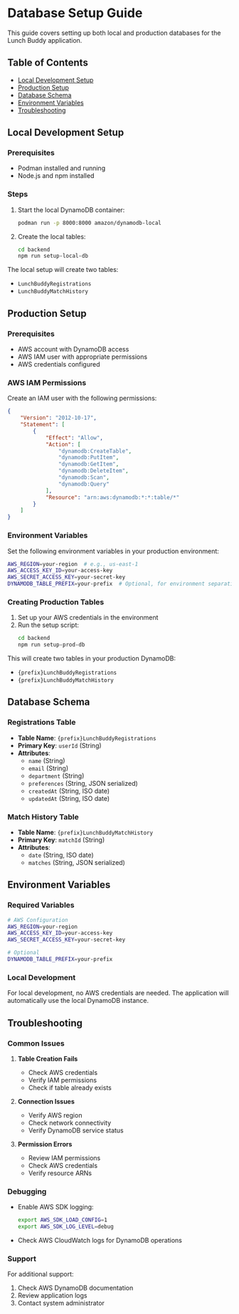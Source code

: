 # Database Setup Guide

This guide covers setting up both local and production databases for the Lunch Buddy application.

## Table of Contents
- [Local Development Setup](#local-development-setup)
- [Production Setup](#production-setup)
- [Database Schema](#database-schema)
- [Environment Variables](#environment-variables)
- [Troubleshooting](#troubleshooting)

## Local Development Setup

### Prerequisites
- Podman installed and running
- Node.js and npm installed

### Steps
1. Start the local DynamoDB container:
   ```bash
   podman run -p 8000:8000 amazon/dynamodb-local
   ```

2. Create the local tables:
   ```bash
   cd backend
   npm run setup-local-db
   ```

The local setup will create two tables:
- `LunchBuddyRegistrations`
- `LunchBuddyMatchHistory`

## Production Setup

### Prerequisites
- AWS account with DynamoDB access
- AWS IAM user with appropriate permissions
- AWS credentials configured

### AWS IAM Permissions
Create an IAM user with the following permissions:
```json
{
    "Version": "2012-10-17",
    "Statement": [
        {
            "Effect": "Allow",
            "Action": [
                "dynamodb:CreateTable",
                "dynamodb:PutItem",
                "dynamodb:GetItem",
                "dynamodb:DeleteItem",
                "dynamodb:Scan",
                "dynamodb:Query"
            ],
            "Resource": "arn:aws:dynamodb:*:*:table/*"
        }
    ]
}
```

### Environment Variables
Set the following environment variables in your production environment:

```bash
AWS_REGION=your-region  # e.g., us-east-1
AWS_ACCESS_KEY_ID=your-access-key
AWS_SECRET_ACCESS_KEY=your-secret-key
DYNAMODB_TABLE_PREFIX=your-prefix  # Optional, for environment separation
```

### Creating Production Tables
1. Set up your AWS credentials in the environment
2. Run the setup script:
   ```bash
   cd backend
   npm run setup-prod-db
   ```

This will create two tables in your production DynamoDB:
- `{prefix}LunchBuddyRegistrations`
- `{prefix}LunchBuddyMatchHistory`

## Database Schema

### Registrations Table
- **Table Name**: `{prefix}LunchBuddyRegistrations`
- **Primary Key**: `userId` (String)
- **Attributes**:
  - `name` (String)
  - `email` (String)
  - `department` (String)
  - `preferences` (String, JSON serialized)
  - `createdAt` (String, ISO date)
  - `updatedAt` (String, ISO date)

### Match History Table
- **Table Name**: `{prefix}LunchBuddyMatchHistory`
- **Primary Key**: `matchId` (String)
- **Attributes**:
  - `date` (String, ISO date)
  - `matches` (String, JSON serialized)

## Environment Variables

### Required Variables
```bash
# AWS Configuration
AWS_REGION=your-region
AWS_ACCESS_KEY_ID=your-access-key
AWS_SECRET_ACCESS_KEY=your-secret-key

# Optional
DYNAMODB_TABLE_PREFIX=your-prefix
```

### Local Development
For local development, no AWS credentials are needed. The application will automatically use the local DynamoDB instance.

## Troubleshooting

### Common Issues

1. **Table Creation Fails**
   - Check AWS credentials
   - Verify IAM permissions
   - Check if table already exists

2. **Connection Issues**
   - Verify AWS region
   - Check network connectivity
   - Verify DynamoDB service status

3. **Permission Errors**
   - Review IAM permissions
   - Check AWS credentials
   - Verify resource ARNs

### Debugging
- Enable AWS SDK logging:
  ```bash
  export AWS_SDK_LOAD_CONFIG=1
  export AWS_SDK_LOG_LEVEL=debug
  ```

- Check AWS CloudWatch logs for DynamoDB operations

### Support
For additional support:
1. Check AWS DynamoDB documentation
2. Review application logs
3. Contact system administrator 